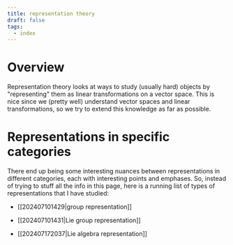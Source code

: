 ```yaml
---
title: representation theory
draft: false
tags:
  - index
---
```

# Overview
Representation theory looks at ways to study (usually hard) objects by "representing" them as linear transformations on a vector space. 
This is nice since we (pretty well) understand vector spaces and linear transformations, so we try to extend this knowledge as far as possible. 

# Representations in specific categories
There end up being some interesting nuances between representations in different categories, each with interesting points and emphases. 
So, instead of trying to stuff all the info in this page, here is a running list of types of representations that I have studied:

 - [[202407101429|group representation]]
 
 - [[202407101431|Lie group representation]]
 
 - [[202407172037|Lie algebra representation]]